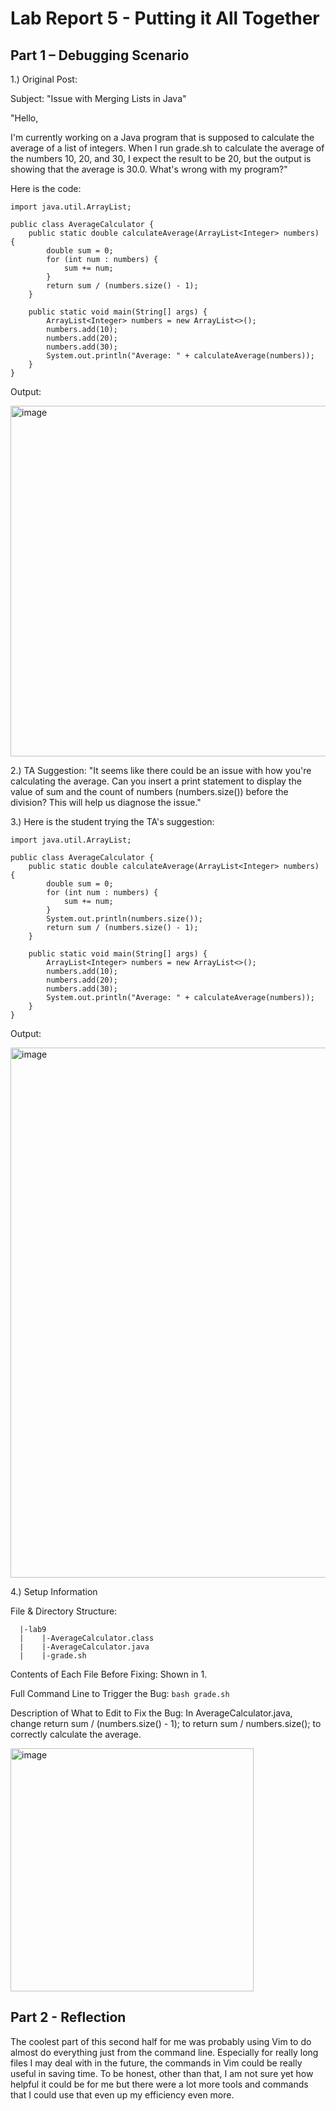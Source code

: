 # Lab Report 5 - Putting it All Together

## Part 1 – Debugging Scenario

1.) Original Post:

  Subject: "Issue with Merging Lists in Java"

"Hello,

I'm currently working on a Java program that is supposed to calculate the average of a list of integers. When I run grade.sh to calculate the average of the numbers 10, 20, and 30, I expect the result to be 20, but the output is showing that the average is 30.0. What's wrong with my program?"

Here is the code:
```
import java.util.ArrayList;

public class AverageCalculator {
    public static double calculateAverage(ArrayList<Integer> numbers) {
        double sum = 0;
        for (int num : numbers) {
            sum += num;
        }
        return sum / (numbers.size() - 1);
    }

    public static void main(String[] args) {
        ArrayList<Integer> numbers = new ArrayList<>();
        numbers.add(10);
        numbers.add(20);
        numbers.add(30);
        System.out.println("Average: " + calculateAverage(numbers));
    }
}
```

Output:

<img width="561" alt="image" src="https://github.com/jharasaki/cse15l-lab-reports/assets/156235690/e607d245-dc51-48a9-819f-369d70d5b64c">


2.) TA Suggestion: "It seems like there could be an issue with how you're calculating the average. Can you insert a print statement to display the value of sum and the count of numbers (numbers.size()) before the division? This will help us diagnose the issue."


3.) Here is the student trying the TA's suggestion:
```
import java.util.ArrayList;

public class AverageCalculator {
    public static double calculateAverage(ArrayList<Integer> numbers) {
        double sum = 0;
        for (int num : numbers) {
            sum += num;
        }
        System.out.println(numbers.size());
        return sum / (numbers.size() - 1);
    }

    public static void main(String[] args) {
        ArrayList<Integer> numbers = new ArrayList<>();
        numbers.add(10);
        numbers.add(20);
        numbers.add(30);
        System.out.println("Average: " + calculateAverage(numbers));
    }
}
```

Output:

<img width="848" alt="image" src="https://github.com/jharasaki/cse15l-lab-reports/assets/156235690/f21dda3f-c66e-482e-afe4-719b59634cd1">

4.) Setup Information

  File & Directory Structure:
  ```
    |-lab9
    |    |-AverageCalculator.class
    |    |-AverageCalculator.java
    |    |-grade.sh
  ```

  Contents of Each File Before Fixing: Shown in 1.
  
  Full Command Line to Trigger the Bug: `bash grade.sh`
  
  Description of What to Edit to Fix the Bug: In AverageCalculator.java, change return sum / (numbers.size() - 1); to return sum / numbers.size(); to correctly calculate the average.

<img width="389" alt="image" src="https://github.com/jharasaki/cse15l-lab-reports/assets/156235690/ed7fb3ea-c0bc-435c-8b2f-3e861e5098ac">



## Part 2 - Reflection

The coolest part of this second half for me was probably using Vim to do almost do everything just from the command line. Especially for really long files I may deal with in the future, the commands in Vim could be really useful in saving time. To be honest, other than that, I am not sure yet how helpful it could be for me but there were a lot more tools and commands that I could use that even up my efficiency even more.


